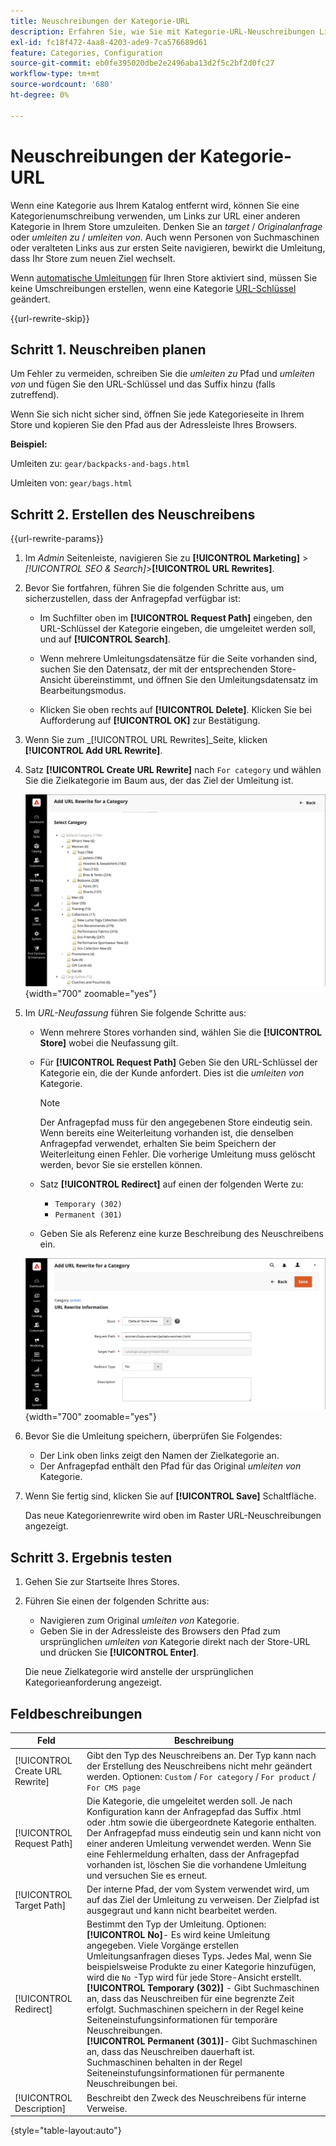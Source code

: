 ```yaml
---
title: Neuschreibungen der Kategorie-URL
description: Erfahren Sie, wie Sie mit Kategorie-URL-Neuschreibungen Links zur URL einer anderen Kategorie in Ihrem Commerce-Store umleiten können.
exl-id: fc18f472-4aa8-4203-ade9-7ca576689d61
feature: Categories, Configuration
source-git-commit: eb0fe395020dbe2e2496aba13d2f5c2bf2d0fc27
workflow-type: tm+mt
source-wordcount: '680'
ht-degree: 0%

---
```


# Neuschreibungen der Kategorie-URL

Wenn eine Kategorie aus Ihrem Katalog entfernt wird, können Sie eine Kategorienumschreibung verwenden, um Links zur URL einer anderen Kategorie in Ihrem Store umzuleiten. Denken Sie an _target_ / _Originalanfrage_  oder _umleiten zu_ / _umleiten von_. Auch wenn Personen von Suchmaschinen oder veralteten Links aus zur ersten Seite navigieren, bewirkt die Umleitung, dass Ihr Store zum neuen Ziel wechselt.

Wenn [automatische Umleitungen](url-redirect-product-automatic.md) für Ihren Store aktiviert sind, müssen Sie keine Umschreibungen erstellen, wenn eine Kategorie [URL-Schlüssel](../catalog/catalog-urls.md) geändert.

{{url-rewrite-skip}}

## Schritt 1. Neuschreiben planen

Um Fehler zu vermeiden, schreiben Sie die _umleiten zu_ Pfad und _umleiten von_ und fügen Sie den URL-Schlüssel und das Suffix hinzu (falls zutreffend).

Wenn Sie sich nicht sicher sind, öffnen Sie jede Kategorieseite in Ihrem Store und kopieren Sie den Pfad aus der Adressleiste Ihres Browsers.

**Beispiel:**

Umleiten zu: `gear/backpacks-and-bags.html`

Umleiten von: `gear/bags.html`

## Schritt 2. Erstellen des Neuschreibens

{{url-rewrite-params}}

1. Im _Admin_ Seitenleiste, navigieren Sie zu **[!UICONTROL Marketing]** > _[!UICONTROL SEO & Search]_>**[!UICONTROL URL Rewrites]**.

1. Bevor Sie fortfahren, führen Sie die folgenden Schritte aus, um sicherzustellen, dass der Anfragepfad verfügbar ist:

   - Im Suchfilter oben im **[!UICONTROL Request Path]** eingeben, den URL-Schlüssel der Kategorie eingeben, die umgeleitet werden soll, und auf **[!UICONTROL Search]**.

   - Wenn mehrere Umleitungsdatensätze für die Seite vorhanden sind, suchen Sie den Datensatz, der mit der entsprechenden Store-Ansicht übereinstimmt, und öffnen Sie den Umleitungsdatensatz im Bearbeitungsmodus.

   - Klicken Sie oben rechts auf **[!UICONTROL Delete]**. Klicken Sie bei Aufforderung auf **[!UICONTROL OK]** zur Bestätigung.

1. Wenn Sie zum _[!UICONTROL URL Rewrites]_Seite, klicken **[!UICONTROL Add URL Rewrite]**.

1. Satz **[!UICONTROL Create URL Rewrite]** nach `For category` und wählen Sie die Zielkategorie im Baum aus, der das Ziel der Umleitung ist.

   ![URL-Neuschreiben - Kategorie auswählen](./assets/url-rewrite-category-choose.png){width="700" zoomable="yes"}

1. Im _URL-Neufassung_ führen Sie folgende Schritte aus:

   - Wenn mehrere Stores vorhanden sind, wählen Sie die **[!UICONTROL Store]** wobei die Neufassung gilt.

   - Für **[!UICONTROL Request Path]** Geben Sie den URL-Schlüssel der Kategorie ein, die der Kunde anfordert. Dies ist die _umleiten von_ Kategorie.

     >[!NOTE]
     >
     >Der Anfragepfad muss für den angegebenen Store eindeutig sein. Wenn bereits eine Weiterleitung vorhanden ist, die denselben Anfragepfad verwendet, erhalten Sie beim Speichern der Weiterleitung einen Fehler. Die vorherige Umleitung muss gelöscht werden, bevor Sie sie erstellen können.

   - Satz **[!UICONTROL Redirect]** auf einen der folgenden Werte zu:

      - `Temporary (302)`
      - `Permanent (301)`

   - Geben Sie als Referenz eine kurze Beschreibung des Neuschreibens ein.

   ![URL-Umschreibung für Kategorie hinzufügen](./assets/url-rewrite-for-category.png){width="700" zoomable="yes"}

1. Bevor Sie die Umleitung speichern, überprüfen Sie Folgendes:

   - Der Link oben links zeigt den Namen der Zielkategorie an.
   - Der Anfragepfad enthält den Pfad für das Original _umleiten von_ Kategorie.

1. Wenn Sie fertig sind, klicken Sie auf **[!UICONTROL Save]** Schaltfläche.

   Das neue Kategorienrewrite wird oben im Raster URL-Neuschreibungen angezeigt.

## Schritt 3. Ergebnis testen

1. Gehen Sie zur Startseite Ihres Stores.

1. Führen Sie einen der folgenden Schritte aus:

   - Navigieren zum Original _umleiten von_ Kategorie.
   - Geben Sie in der Adressleiste des Browsers den Pfad zum ursprünglichen _umleiten von_ Kategorie direkt nach der Store-URL und drücken Sie **[!UICONTROL Enter]**.

   Die neue Zielkategorie wird anstelle der ursprünglichen Kategorieanforderung angezeigt.

## Feldbeschreibungen

| Feld | Beschreibung |
|--- |--- |
| [!UICONTROL Create URL Rewrite] | Gibt den Typ des Neuschreibens an. Der Typ kann nach der Erstellung des Neuschreibens nicht mehr geändert werden. Optionen: `Custom` / `For category` / `For product` / `For CMS page` |
| [!UICONTROL Request Path] | Die Kategorie, die umgeleitet werden soll. Je nach Konfiguration kann der Anfragepfad das Suffix .html oder .htm sowie die übergeordnete Kategorie enthalten. Der Anfragepfad muss eindeutig sein und kann nicht von einer anderen Umleitung verwendet werden. Wenn Sie eine Fehlermeldung erhalten, dass der Anfragepfad vorhanden ist, löschen Sie die vorhandene Umleitung und versuchen Sie es erneut. |
| [!UICONTROL Target Path] | Der interne Pfad, der vom System verwendet wird, um auf das Ziel der Umleitung zu verweisen. Der Zielpfad ist ausgegraut und kann nicht bearbeitet werden. |
| [!UICONTROL Redirect] | Bestimmt den Typ der Umleitung. Optionen: <br/>**[!UICONTROL No]**- Es wird keine Umleitung angegeben. Viele Vorgänge erstellen Umleitungsanfragen dieses Typs. Jedes Mal, wenn Sie beispielsweise Produkte zu einer Kategorie hinzufügen, wird die `No` -Typ wird für jede Store-Ansicht erstellt.<br/>**[!UICONTROL Temporary (302)]** - Gibt Suchmaschinen an, dass das Neuschreiben für eine begrenzte Zeit erfolgt. Suchmaschinen speichern in der Regel keine Seiteneinstufungsinformationen für temporäre Neuschreibungen. <br/>**[!UICONTROL Permanent (301)]**- Gibt Suchmaschinen an, dass das Neuschreiben dauerhaft ist. Suchmaschinen behalten in der Regel Seiteneinstufungsinformationen für permanente Neuschreibungen bei. |
| [!UICONTROL Description] | Beschreibt den Zweck des Neuschreibens für interne Verweise. |

{style="table-layout:auto"}
